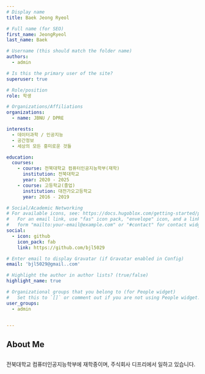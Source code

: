 ```yaml
---
# Display name
title: Baek Jeong Ryeol

# Full name (for SEO)
first_name: JeongRyeol
last_name: Baek

# Username (this should match the folder name)
authors:
  - admin

# Is this the primary user of the site?
superuser: true

# Role/position
role: 학생

# Organizations/Affiliations
organizations:
  - name: JBNU / DPRE

interests:
  - 데이터과학 / 인공지능
  - 공간정보
  - 세상의 모든 흥미로운 것들

education:
  courses:
    - course: 전북대학교 컴퓨터인공지능학부(재학)
      institution: 전북대학교
      year: 2020 - 2025
    - course: 고등학교(졸업)
      institution: 대전가오고등학교
      year: 2016 - 2019

# Social/Academic Networking
# For available icons, see: https://docs.hugoblox.com/getting-started/page-builder/#icons
#   For an email link, use "fas" icon pack, "envelope" icon, and a link in the
#   form "mailto:your-email@example.com" or "#contact" for contact widget.
social:
  - icon: github
    icon_pack: fab
    link: https://github.com/bjl5029

# Enter email to display Gravatar (if Gravatar enabled in Config)
email: 'bjl5029@gmail..com'

# Highlight the author in author lists? (true/false)
highlight_name: true

# Organizational groups that you belong to (for People widget)
#   Set this to `[]` or comment out if you are not using People widget.
user_groups:
  - admin


---
```


##

## About Me

##

전북대학교 컴퓨터인공지능학부에 재학중이며, 주식회사 디프리에서 일하고 있습니다.
